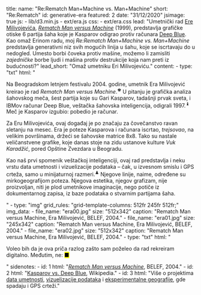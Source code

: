 title: 
    name: "Re:Rematch Man+Machine vs. Man+Machine"
    short: "Re:Rematch"
id: generative-era
featured: 2
date: "31/12/2020"
jsimage: true
js: 
    - lib/d3.min.js
    - ext/era.js
css: 
    - ext/era.css
lead: "Umetnički rad <a href='https://sr.wikipedia.org/wiki/%D0%95%D1%80%D0%B0_%D0%9C%D0%B8%D0%BB%D0%B8%D0%B2%D0%BE%D1%98%D0%B5%D0%B2%D0%B8%D1%9B' target='_blank'>Ere Milivojevića</a>, <em><a href='https://www.belef.rs/arhiva/2004/vizuelna/era_milivojevic.html' target='_blank'>Rematch Man versus Machine</a></em> (1999), predstavlja grafičke otiske 6 partija šaha koje je Kasparov odigrao protiv računara <a href='https://en.wikipedia.org/wiki/Deep_Blue_versus_Garry_Kasparov' target='_blank'>Deep Blue</a>. Kao omaž Erinom radu, moj <em>Re:Rematch Man+Machine vs. Man+Machine</em> predstavlja generativni niz svih mogućih linija u šahu, koje se iscrtavaju do u nedogled. Umesto borbi čoveka protiv mašine, možemo li zamisliti <em>zajedničke</em> borbe ljudi i mašina protiv destrukcije koja nam preti iz budućnosti?"
lead_short: "Omaž umetniku Eri Milivojeviću."
content:
    - type: "txt"
      html: "<p>Na Beogradskom letnjem festivalu 2004. godine, umetnik Era Milivojević kreirao je rad <em>Rematch Man versus Machine</em>.<sup id='s1'>♚</sup> U pitanju je grafička analiza šahovskog meča, šest partija koje su Gari Kasparov, tadašnji prvak sveta, i IBMov računar Deep Blue, veštačka šahovska inteligencija, odigrali 1997.<sup id='s2'>♝</sup> Meč je Kasparov izgubio: pobedio je računar.</p>
      <p>Za Eru Milivojevića, ovaj događaj je po značaju za čovečanstvo ravan sletanju na mesec. Era je poteze Kasparova i računara iscrtao, <em>trejsovao</em>, na velikim površinama, držeći se šahovske matrice 8x8. Tako su nastale veličanstvene grafike, koje danas stoje na zidu ustanove kulture <em>Vuk Karadžić</em>, pored Opštine Zvezdara u Beogradu.</p>
      <p>Kao naš prvi spomenik veštačkoj inteligenciji, ovaj rad predstavlja i neku vrstu data umetnosti i vizuelizacije podataka – čak, u izvesnom smislu i GPS crteža, samo u minijaturnoj razmeri.<sup id='s3'>♟</sup> Njegove linije, naime, određene su mirkogeografijom poteza. Njegova estetika, njegov grafizam, nije proizvoljan, niti je plod umetnikove imaginacije, nego potiče iz dokumentarnog zapisa, iz baze podataka o stvarnim partijama šaha.</p>"
    - type: "img"
      grid_rules: "grid-template-columns: 512fr 245fr 512fr;"
      img_data:
        - file_name: "era00.jpg"
          size: "512x342"
          caption: "Rematch Man versus Machine, Era Milivojević, BELEF, 2004."
        - file_name: "era01.jpg"
          size: "245x342"
          caption: "Rematch Man versus Machine, Era Milivojević, BELEF, 2004."
        - file_name: "era02.jpg"
          size: "512x342"
          caption: "Rematch Man versus Machine, Era Milivojević, BELEF, 2004."
    - type: "txt"
      html: "<p>Voleo bih da je ova priča razlog zašto sam poželeo da rad rekreiram digitalno. Međutim, ne: <mark>&#9632;</mark></p>"
sidenotes:
    - id: 1
      html: "<em><a href='https://www.belef.rs/arhiva/2004/vizuelna/era_milivojevic.html' target='_blank'>Rematch Man versus Machine</a></em>,  BELEF, 2004."
    - id: 2
      html: "<a href='https://en.wikipedia.org/wiki/Deep_Blue_versus_Garry_Kasparov' target='_blank'>Kasparov vs. Deep Blue</a>, Wikipedia."
    - id: 3
      html: "Više o projektima <a href='/rad/projekti/category/data-art' target='_blank'>data umetnosti</a>, <a href='/rad/projekti/category/dataviz' target='_blank'>vizuelizacije podataka</a> i <a href='/rad/projekti/category/geography' target='_blank'>eksperimentalne geografije</a>, gde spadaju i GPS crteži."